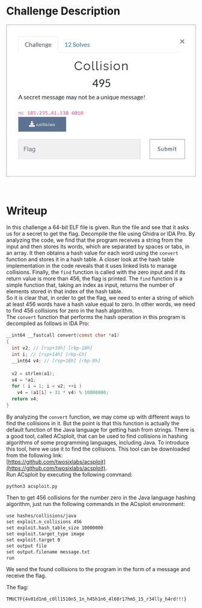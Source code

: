 # Challenge Description
<p align="center">
  <img src="Challenge.png">
</p>
<br>

# Writeup
In this challenge a 64-bit ELF file is given. Run the file and see that it asks us for a secret to get the flag. 
Decompile the file using Ghidra or IDA Pro. 
By analyzing the code, we find that the program receives a string from the input and then stores its words, which are separated by spaces or tabs, in an array.
It then obtains a hash value for each word using the `convert` function and stores it in a hash table. 
A closer look at the hash table implementation in the code reveals that it uses linked lists to manage collisions. 
Finally, the `find` function is called with the zero input and if its return value is more than 456, the flag is printed.
The `find` function is a simple function that, taking an index as input, returns the number of elements stored in that index of the hash table.  
So it is clear that, in order to get the flag, we need to enter a string of which at least 456 words have a hash value equal to zero.
In other words, we need to find 456 collisions for zero in the hash algorithm.  
The `convert` function that performs the hash operation in this program is decompiled as follows in IDA Pro:
```c
__int64 __fastcall convert(const char *a1)
{
  int v2; // [rsp+10h] [rbp-10h]
  int i; // [rsp+14h] [rbp-Ch]
  __int64 v4; // [rsp+18h] [rbp-8h]

  v2 = strlen(a1);
  v4 = *a1;
  for ( i = 1; i < v2; ++i )
    v4 = (a1[i] + 31 * v4) % 10000000;
  return v4;
}
```
By analyzing the `convert` function, we may come up with different ways to find the collisions in it.
But the point is that this function is actually the default function of the Java language for getting hash from strings.
There is a good tool, called ACsploit, that can be used to find collisions in hashing algorithms of some programming languages, including Java.
To introduce this tool, here we use it to find the collisions. This tool can be downloaded from the following link:  
[https://github.com/twosixlabs/acsploit](https://github.com/twosixlabs/acsploit).  
Run ACsploit by executing the following command:
```
python3 acsploit.py
```
Then to get 456 collisions for the number zero in the Java language hashing algorithm, just run the following commands in the ACsploit environment:
```
use hashes/collisions/java
set exploit.n_collisions 456
set exploit.hash_table_size 10000000
set exploit.target_type image
set exploit.target 0
set output file
set output.filename message.txt
run
```  
We send the found collisions to the program in the form of a message and receive the flag.

The flag:
```
TMUCTF{4v01d1n6_c0ll1510n5_1n_h45h1n6_4l60r17hm5_15_r34lly_h4rd!!!}
```
